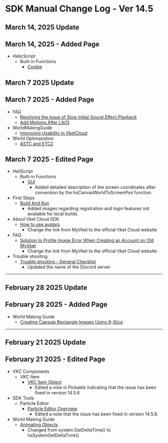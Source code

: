 # SDK Manual Change Log - Ver 14.5

## March 14, 2025 Update

## March 14, 2025 - Added Page
- HelicScript
    - Built-in Functions
        - [Cookie](https://vrhikky.github.io/VketCloudSDK_Documents/14.5/hs/hs_system_function_cookie.html)

## March 7 2025 Update

## March 7 2025 - Added Page

- FAQ
    - [Resolving the Issue of Slow Initial Sound Effect Playback](https://vrhikky.github.io/VketCloudSDK_Documents/14.5/en/FAQ/FirstSE.html)
    - [Add Motions After Lib13](https://vrhikky.github.io/VketCloudSDK_Documents/14.5/en/FAQ/AddMotionsAfterLib13.html)
- WorldMakingGuide
    - [Improving Usability in VketCloud](https://vrhikky.github.io/VketCloudSDK_Documents/14.5/WorldMakingGuide/VketCloudUsability.html)
- World Optimazation
    - [ASTC and ETC2](https://vrhikky.github.io/VketCloudSDK_Documents/14.5/en/WorldOptimization/AstcAndEtc2.html)

## March 7 2025 - Edited Page

- HeliScript
    - Built-in Functions
        - [GUI](https://vrhikky.github.io/VketCloudSDK_Documents/14.5/hs/hs_system_function_gui.html)
            - Added detailed description of the screen coordinates after conversion by the hsCanvasWorldToScreenPos function.
- First Steps
  - [Build And Run](https://vrhikky.github.io/VketCloudSDK_Documents/14.5/en/FirstStep/BuildAndRun.html)
    - Added images regarding registration and login features not available for local builds.
- About Vket Cloud SDK
    - [How to use avatars](https://vrhikky.github.io/VketCloudSDK_Documents/14.5/AboutVketCloudSDK/SetupAvatar.html)
        - Change the link from MyVket to the official Vket Cloud website
- FAQ
    - [Solution to Profile Image Error When Creating an Account on Old MyVket](https://vrhikky.github.io/VketCloudSDK_Documents/14.5/FAQ/ProfileImage.html)
        - Change the link from MyVket to the official Vket Cloud website
- Trouble shooting
    - [Trouble shooting - General Checklist](https://vrhikky.github.io/VketCloudSDK_Documents/14.5/troubleshooting/GeneralChecklist.html)
        - Updated the name of the Discord server

---

## February 28 2025 Update

## February 28 2025 - Added Page

- World Making Guide
    - [Creating Capsule Rectangle Images Using 9-Slice](https://vrhikky.github.io/VketCloudSDK_Documents/14.5/en/WorldMakingGuide/9slice.html)

---

## February 21 2025 Update

## February 21 2025 - Edited Page

- VKC Components
    - VKC Item
        - [VKC Item Object](https://vrhikky.github.io/VketCloudSDK_Documents/14.5/VKCComponents/VKCItemObject.html)
            - Edited a note in Pickable indicating that the issue has been fixed in version 14.5.6
- SDK Tools
    - Particle Editor
        - [Particle Editor Overview](https://vrhikky.github.io/VketCloudSDK_Documents/14.5/en/particleeditor/pe_about_particleeditor.html)
            - Edited a note that the issue has been fixed in version 14.5.6.
- World Making Guide
    - [Animating Objects](https://vrhikky.github.io/VketCloudSDK_Documents/14.5/en/WorldMakingGuide/PropAnimation.html)
        - Changed from system.GetDeltaTime() to hsSystemGetDeltaTime()
